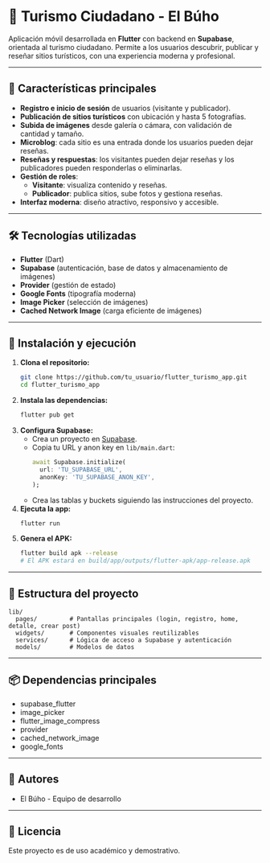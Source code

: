 # 🦉 Turismo Ciudadano - El Búho

Aplicación móvil desarrollada en **Flutter** con backend en **Supabase**, orientada al turismo ciudadano. Permite a los usuarios descubrir, publicar y reseñar sitios turísticos, con una experiencia moderna y profesional.

---

## 🚀 Características principales

- **Registro e inicio de sesión** de usuarios (visitante y publicador).
- **Publicación de sitios turísticos** con ubicación y hasta 5 fotografías.
- **Subida de imágenes** desde galería o cámara, con validación de cantidad y tamaño.
- **Microblog**: cada sitio es una entrada donde los usuarios pueden dejar reseñas.
- **Reseñas y respuestas**: los visitantes pueden dejar reseñas y los publicadores pueden responderlas o eliminarlas.
- **Gestión de roles**:
  - **Visitante**: visualiza contenido y reseñas.
  - **Publicador**: publica sitios, sube fotos y gestiona reseñas.
- **Interfaz moderna**: diseño atractivo, responsivo y accesible.

---

## 🛠️ Tecnologías utilizadas

- **Flutter** (Dart)
- **Supabase** (autenticación, base de datos y almacenamiento de imágenes)
- **Provider** (gestión de estado)
- **Google Fonts** (tipografía moderna)
- **Image Picker** (selección de imágenes)
- **Cached Network Image** (carga eficiente de imágenes)

---

## 📲 Instalación y ejecución

1. **Clona el repositorio:**
   ```bash
   git clone https://github.com/tu_usuario/flutter_turismo_app.git
   cd flutter_turismo_app
   ```
2. **Instala las dependencias:**
   ```bash
   flutter pub get
   ```
3. **Configura Supabase:**
   - Crea un proyecto en [Supabase](https://supabase.com/).
   - Copia tu URL y anon key en `lib/main.dart`:
     ```dart
     await Supabase.initialize(
       url: 'TU_SUPABASE_URL',
       anonKey: 'TU_SUPABASE_ANON_KEY',
     );
     ```
   - Crea las tablas y buckets siguiendo las instrucciones del proyecto.
4. **Ejecuta la app:**
   ```bash
   flutter run
   ```
5. **Genera el APK:**
   ```bash
   flutter build apk --release
   # El APK estará en build/app/outputs/flutter-apk/app-release.apk
   ```

---

## 📝 Estructura del proyecto

```
lib/
  pages/         # Pantallas principales (login, registro, home, detalle, crear post)
  widgets/       # Componentes visuales reutilizables
  services/      # Lógica de acceso a Supabase y autenticación
  models/        # Modelos de datos
```

---

## 📦 Dependencias principales

- supabase_flutter
- image_picker
- flutter_image_compress
- provider
- cached_network_image
- google_fonts

---

## 👤 Autores
- El Búho - Equipo de desarrollo

---

## 📄 Licencia
Este proyecto es de uso académico y demostrativo.
